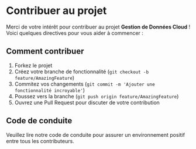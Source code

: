# Contribuer au projet

Merci de votre intérêt pour contribuer au projet **Gestion de Données Cloud** ! Voici quelques directives pour vous aider à commencer :

## Comment contribuer
1. Forkez le projet
2. Créez votre branche de fonctionnalité (`git checkout -b feature/AmazingFeature`)
3. Commitez vos changements (`git commit -m 'Ajouter une fonctionnalité incroyable'`)
4. Poussez vers la branche (`git push origin feature/AmazingFeature`)
5. Ouvrez une Pull Request pour discuter de votre contribution

## Code de conduite
Veuillez lire notre code de conduite pour assurer un environnement positif entre tous les contributeurs.